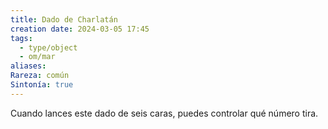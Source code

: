 ```yaml
---
title: Dado de Charlatán
creation date: 2024-03-05 17:45
tags:
  - type/object
  - om/mar
aliases: 
Rareza: común
Sintonía: true
---
```

Cuando lances este dado de seis caras, puedes controlar qué número tira.